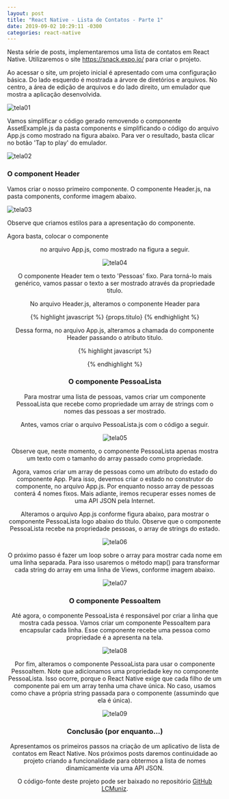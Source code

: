 ```yaml
---
layout: post
title: "React Native - Lista de Contatos - Parte 1"
date: 2019-09-02 10:29:11 -0300
categories: react-native
---
```


Nesta série de posts, implementaremos uma lista de contatos em React Native. Utilizaremos o site 
https://snack.expo.io/ para criar o projeto. 

Ao acessar o site, um projeto inicial é apresentado com uma configuração básica. Do lado esquerdo é mostrada a árvore de diretórios e arquivos. No centro, a área de edição de arquivos e do lado direito, um emulador que mostra a aplicação desenvolvida.

![tela01](/assets/sketch-01.png) 

Vamos simplificar o código gerado removendo o componente AssetExample.js da pasta components e simplificando o código do arquivo App.js como mostrado na figura abaixo. Para ver o resultado, basta clicar no botão 'Tap to play' do emulador.

![tela02](/assets/sketch-02.png) 


### O component Header

Vamos criar o nosso primeiro componente. O componente Header.js, na pasta components, conforme imagem abaixo.

![tela03](/assets/sketch-03.png) 

Observe que criamos estilos para a apresentação do componente. 

Agora basta, colocar o componente <Header /> no arquivo App.js, como mostrado na figura a seguir.

![tela04](/assets/sketch-04.png) 

O componente Header tem o texto 'Pessoas' fixo. Para torná-lo mais genérico, vamos passar o texto a ser mostrado através da propriedade titulo. 

No arquivo Header.js, alteramos o componente Header para 

{% highlight javascript %}
  <View style={styles.conteudo}>
      <Text style={styles.titulo}>{props.titulo}</Text>
  </View>
{% endhighlight %}

Dessa forma, no arquivo App.js, alteramos a chamada do componente Header passando o atributo titulo. 

{% highlight javascript %}
<Header titulo="Pessoa" />
{% endhighlight %}

### O componente PessoaLista 

Para mostrar uma lista de pessoas, vamos criar um componente PessoaLista que recebe como propriedade um array de strings com o nomes das pessoas a ser mostrado.

Antes, vamos criar o arquivo PessoaLista.js com o código a seguir.

![tela05](/assets/sketch-05.png) 

Observe que, neste momento, o componente PessoaLista apenas mostra um texto com o tamanho do array passado como propriedade.

Agora, vamos criar um array de pessoas como um atributo do estado do componente App. Para isso, devemos criar o estado no construtor do componente, no arquivo App.js. Por enquanto nosso array de pessoas conterá 4 nomes fixos. Mais adiante, iremos recuperar esses nomes de uma API JSON pela Internet.

Alteramos o arquivo App.js conforme figura abaixo, para mostrar o componente PessoaLista logo abaixo do título. Observe que o componente PessoaLista recebe na propriedade pessoas, o array de strings do estado.

![tela06](/assets/sketch-06.png) 

O próximo passo é fazer um loop sobre o array para mostrar cada nome em uma linha separada. Para isso usaremos o método map() para transformar cada string do array em uma linha de Views, conforme imagem abaixo.

![tela07](/assets/sketch-07.png) 

### O componente PessoaItem 

Até agora, o componente PessoaLista é responsável por criar a linha que mostra cada pessoa. Vamos criar um componente PessoaItem para encapsular cada linha. Esse componente recebe uma pessoa como propriedade é a apresenta na tela.  

![tela08](/assets/sketch-08.png) 

Por fim, alteramos o componente PessoaLista para usar o componente PessoaItem. Note que adicionamos uma propriedade key no componente PessoaLista. Isso ocorre, porque o React Native exige que cada filho de um componente pai em um array tenha uma chave única. No caso, usamos como chave a própria string passada para o componente (assumindo que ela é única).

![tela09](/assets/sketch-09.png) 


### Conclusão (por enquanto...)

Apresentamos os primeiros passos na criação de um aplicativo de lista de contatos em React Native. Nos próximos posts daremos continuidade ao projeto criando a funcionalidade para obtermos a lista de nomes dinamicamente via uma API JSON.

O código-fonte deste projeto pode ser baixado no repositório [GitHub LCMuniz](https://github.com/lcmuniz/react-native-lista-contatos).